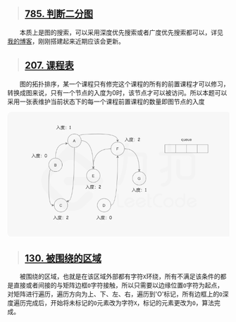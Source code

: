 > ## [785. 判断二分图](https://leetcode-cn.com/problems/is-graph-bipartite/)
&emsp;&emsp;本质上是图的搜索，可以采用深度优先搜索或者广度优先搜索都可以，详见 [我的博客](https://singleplus.gitee.io/blog/)，刚刚搭建起来近期应该会更新。

> ## [207. 课程表](https://leetcode-cn.com/problems/course-schedule/)
&emsp;&emsp;图的拓扑排序，某一个课程只有修完这个课程的所有的前置课程才可以修习，转换成图来说，只有一个节点的入度为0时，该节点才可以被访问。所以本题可以采用一张表维护当前状态下的每一个课程前置课程的数量即图节点的入度
<div align=center>
<img src="../Image/207.gif">
</div>

> ## [130. 被围绕的区域](https://leetcode-cn.com/problems/surrounded-regions/)
&emsp;&emsp;被围绕的区域，也就是在该区域外部都有字符`X`环绕，所有不满足该条件的都是直接或者间接的与矩阵边框`O`字符接触，所以只需要以边缘位置`O`字符为起点，对矩阵进行遍历，遍历方向为上、下、左、右，遍历到'O'标记，所有边框上的`O`深度遍历完成后，开始将未标记的`O`元素改为字符`X`，标记的元素更改为`O`，算法完成。
